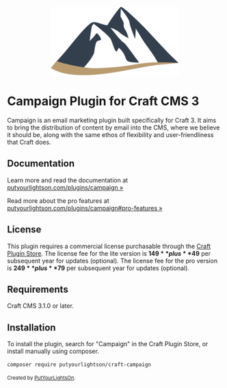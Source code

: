 <p align="center"><img width="300" src="src/icon.svg"></p>

# Campaign Plugin for Craft CMS 3

Campaign is an email marketing plugin built specifically for Craft 3. It aims to bring the distribution of content by email into the CMS, where we believe it should be, along with the same ethos of flexibility and user-friendliness that Craft does. 
 
## Documentation

Learn more and read the documentation at [putyourlightson.com/plugins/campaign »](https://putyourlightson.com/plugins/campaign)
  
Read more about the pro features at [putyourlightson.com/plugins/campaign#pro-features »](https://putyourlightson.com/plugins/campaign#pro-features)

## License

This plugin requires a commercial license purchasable through the [Craft Plugin Store](https://plugins.craftcms.com/campaign). The license fee for the lite version is **$149** plus **$49** per subsequent year for updates (optional). The license fee for the pro version is **$249** plus **$79** per subsequent year for updates (optional).

## Requirements

Craft CMS 3.1.0 or later.

## Installation

To install the plugin, search for "Campaign" in the Craft Plugin Store, or install manually using composer.

    composer require putyourlightson/craft-campaign

<small>Created by [PutYourLightsOn](https://putyourlightson.com/).</small>
